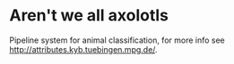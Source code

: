 # Aren't we all axolotls
Pipeline system for animal classification, for more info see http://attributes.kyb.tuebingen.mpg.de/.
